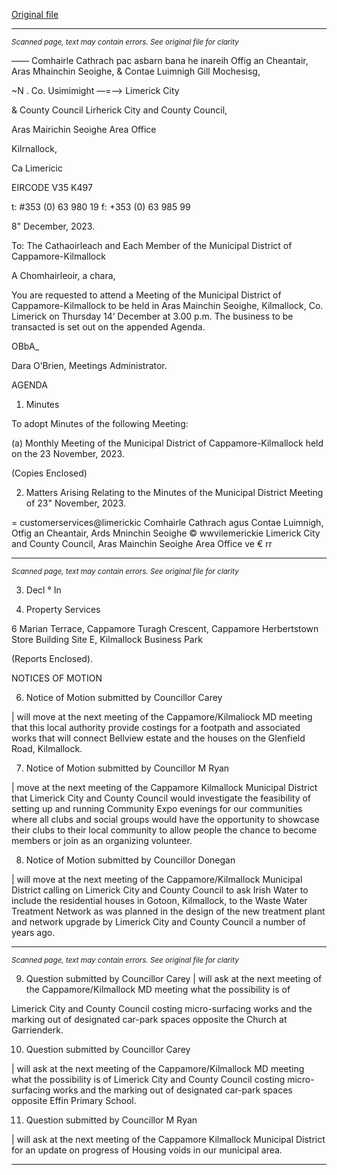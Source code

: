 [Original file](https://www.limerick.ie/sites/default/files/media/documents/2023-12/01-agenda-monthly-meeting-of-the-municipal-district-of-cappamore-kilmallock-14th-december-2023.pdf)

---
*<small>Scanned page, text may contain errors. See original file for clarity</small>*  

—_—_ Comhairle Cathrach pac asbarn bana he inareih
Offig an Cheantair, Aras Mhainchin Seoighe,
& Contae Luimnigh Gill Mochesisg,

~N . Co. Usimimight
—=—> Limerick City

& County Council Lirherick City and County Council,

Aras Mairichin Seoighe Area Office

Kilrnallock,

Ca Limericic

EIRCODE V35 K497

t: #353 (0) 63 980 19
f: +353 (0) 63 985 99

8" December, 2023.

To: The Cathaoirleach and Each Member of the Municipal District of Cappamore-Kilmallock

A Chomhairleoir, a chara,

You are requested to attend a Meeting of the Municipal District of Cappamore-Kilmallock to be
held in Aras Mainchin Seoighe, Kilmallock, Co. Limerick on Thursday 14‘ December at 3.00 p.m.
The business to be transacted is set out on the appended Agenda.

OBbA_

Dara O’Brien,
Meetings Administrator.

AGENDA

1. Minutes

To adopt Minutes of the following Meeting:

(a) Monthly Meeting of the Municipal District of Cappamore-Kilmallock held on the 23
November, 2023.

(Copies Enclosed)

2. Matters Arising
Relating to the Minutes of the Municipal District Meeting of 23" November, 2023.

= customerservices@limerickic
Comhairle Cathrach agus Contae Luimnigh, Otfig an Cheantair, Ards Mninchin Seoighe © wwvilemerickie
Limerick City and County Council, Aras Mainchin Seoighe Area Office ve € rr


---
*<small>Scanned page, text may contain errors. See original file for clarity</small>*  

3. Decl ° In

4. Property Services

6 Marian Terrace, Cappamore
Turagh Crescent, Cappamore
Herbertstown Store Building
Site E, Kilmallock Business Park

(Reports Enclosed).

NOTICES OF MOTION

6. Notice of Motion submitted by Councillor Carey

| will move at the next meeting of the Cappamore/Kilmaliock MD meeting that this local authority
provide costings for a footpath and associated works that will connect Bellview estate and the
houses on the Glenfield Road, Kilmallock.

7. Notice of Motion submitted by Councillor M Ryan

| move at the next meeting of the Cappamore Kilmallock Municipal District that Limerick City and
County Council would investigate the feasibility of setting up and running Community Expo evenings
for our communities where all clubs and social groups would have the opportunity to showcase their
clubs to their local community to allow people the chance to become members or join as an
organizing volunteer.

8. Notice of Motion submitted by Councillor Donegan

| will move at the next meeting of the Cappamore/Kilmallock Municipal District calling on Limerick
City and County Council to ask Irish Water to include the residential houses in Gotoon, Kilmallock, to
the Waste Water Treatment Network as was planned in the design of the new treatment plant and
network upgrade by Limerick City and County Council a number of years ago.


---
*<small>Scanned page, text may contain errors. See original file for clarity</small>*  

9. Question submitted by Councillor Carey
| will ask at the next meeting of the Cappamore/Kilmallock MD meeting what the possibility is of

Limerick City and County Council costing micro-surfacing works and the marking out of designated
car-park spaces opposite the Church at Garrienderk.

10. Question submitted by Councillor Carey

| will ask at the next meeting of the Cappamore/Kilmallock MD meeting what the possibility is of
Limerick City and County Council costing micro-surfacing works and the marking out of designated
car-park spaces opposite Effin Primary School.

11. Question submitted by Councillor M Ryan

| will ask at the next meeting of the Cappamore Kilmallock Municipal District for an update on
progress of Housing voids in our municipal area.


---
